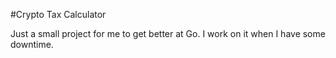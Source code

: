 #Crypto Tax Calculator

Just a small project for me to get better at Go. I work on it when I have some downtime.